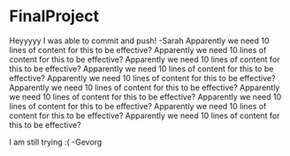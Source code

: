 # FinalProject


Heyyyyy
I was able to commit and push! -Sarah
Apparently we need 10 lines of content for this to be effective?
Apparently we need 10 lines of content for this to be effective?
Apparently we need 10 lines of content for this to be effective?
Apparently we need 10 lines of content for this to be effective?
Apparently we need 10 lines of content for this to be effective?
Apparently we need 10 lines of content for this to be effective?
Apparently we need 10 lines of content for this to be effective?
Apparently we need 10 lines of content for this to be effective?
Apparently we need 10 lines of content for this to be effective?
Apparently we need 10 lines of content for this to be effective?

I am still trying :( -Gevorg